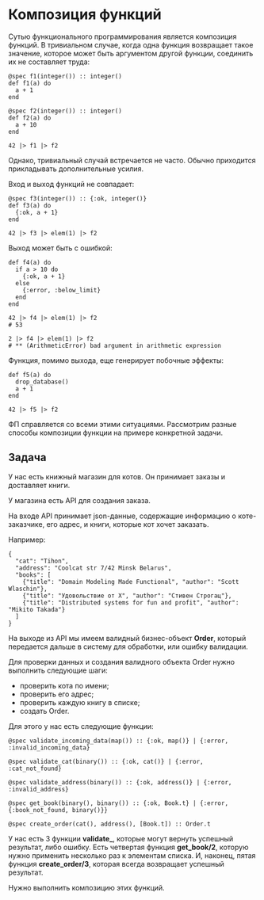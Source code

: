 # Композиция функций

Сутью функционального программирования является композиция функций. В тривиальном случае, когда одна функция возвращает такое значение, которое может быть аргументом другой функции, соединить их не составляет труда:

```
@spec f1(integer()) :: integer()
def f1(a) do
  a + 1
end

@spec f2(integer()) :: integer()
def f2(a) do
  a + 10
end

42 |> f1 |> f2
```

Однако, тривиальный случай встречается не часто. Обычно приходится прикладывать дополнительные усилия.

Вход и выход функций не совпадает:

```
@spec f3(integer()) :: {:ok, integer()}
def f3(a) do
  {:ok, a + 1}
end
  
42 |> f3 |> elem(1) |> f2
```

Выход может быть с ошибкой:

```
def f4(a) do
  if a > 10 do
    {:ok, a + 1}
  else
    {:error, :below_limit}
  end
end
  
42 |> f4 |> elem(1) |> f2
# 53

2 |> f4 |> elem(1) |> f2
# ** (ArithmeticError) bad argument in arithmetic expression
```

Функция, помимо выхода, еще генерирует побочные эффекты:

```
def f5(a) do
  drop_database()
  a + 1
end

42 |> f5 |> f2
```

ФП справляется со всеми этими ситуациями. Рассмотрим разные способы композиции функции на примере конкретной задачи.


## Задача

У нас есть книжный магазин для котов. Он принимает заказы и доставляет книги.

У магазина есть API для создания заказа.

На входе API принимает json-данные, содержащие информацию о коте-заказчике, его адрес, и книги, которые кот хочет заказать.

Например:
```
{
  "cat": "Tihon",
  "address": "Coolcat str 7/42 Minsk Belarus",
  "books": [
    {"title": "Domain Modeling Made Functional", "author": "Scott Wlaschin"},
    {"title": "Удовольствие от Х", "author": "Стивен Строгац"},
    {"title": "Distributed systems for fun and profit", "author": "Mikito Takada"}
  ]
}
```

На выходе из API мы имеем валидный бизнес-объект **Order**, который передается дальше в систему для обработки, или ошибку валидации.

Для проверки данных и создания валидного объекта Order нужно выполнить следующие шаги:
- проверить кота по имени;
- проверить его адрес;
- проверить каждую книгу в списке;
- создать Order.

Для этого у нас есть следующие функции:
```
@spec validate_incoming_data(map()) :: {:ok, map()} | {:error, :invalid_incoming_data}

@spec validate_cat(binary()) :: {:ok, cat()} | {:error, :cat_not_found}

@spec validate_address(binary()) :: {:ok, address()} | {:error, :invalid_address}

@spec get_book(binary(), binary()) :: {:ok, Book.t} | {:error, {:book_not_found, binary()}}

@spec create_order(cat(), address(), [Book.t]) :: Order.t
```

У нас есть 3 функции **validate_**, которые могут вернуть успешный результат, либо ошибку. Есть четвертая функция **get_book/2**, которую нужно применить несколько раз к элементам списка. И, наконец, пятая функция **create_order/3**, которая всегда возвращает успешный результат.

Нужно выполнить композицию этих функций.
